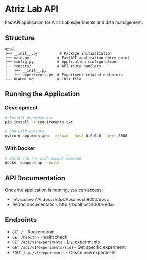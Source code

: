 # Atriz Lab API

FastAPI application for Atriz Lab experiments and data management.

## Structure

```
app/
├── __init__.py          # Package initialization
├── main.py             # FastAPI application entry point
├── config.py           # Application configuration
├── routers/            # API route handlers
│   ├── __init__.py
│   └── experiments.py  # Experiment-related endpoints
└── README.md           # This file
```

## Running the Application

### Development
```bash
# Install dependencies
pip install -r requirements.txt

# Run with uvicorn
uvicorn app.main:app --reload --host 0.0.0.0 --port 8000
```

### With Docker
```bash
# Build and run with docker-compose
docker-compose up --build
```

## API Documentation

Once the application is running, you can access:
- Interactive API docs: http://localhost:8000/docs
- ReDoc documentation: http://localhost:8000/redoc

## Endpoints

- `GET /` - Root endpoint
- `GET /health` - Health check
- `GET /api/v1/experiments` - List experiments
- `GET /api/v1/experiments/{id}` - Get specific experiment
- `POST /api/v1/experiments` - Create new experiment
